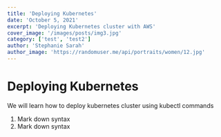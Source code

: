 ```yaml
---
title: 'Deploying Kubernetes'
date: 'October 5, 2021'
excerpt: 'Deploying Kubernetes cluster with AWS'
cover_image: '/images/posts/img3.jpg'
category: ['test', 'test2']
author: 'Stephanie Sarah'
author_image: 'https://randomuser.me/api/portraits/women/12.jpg'
---
```


# Deploying Kubernetes

We will learn how to deploy kubernetes cluster using kubectl commands

1. Mark down syntax
2. Mark down syntax
